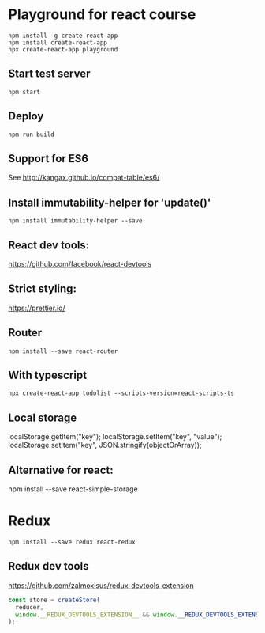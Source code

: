 # Playground for react course

```
npm install -g create-react-app
npm install create-react-app
npx create-react-app playground
```

## Start test server
```
npm start
```

## Deploy
```
npm run build
```

## Support for ES6
See http://kangax.github.io/compat-table/es6/

## Install immutability-helper for 'update()'
```
npm install immutability-helper --save
```

## React dev tools:
https://github.com/facebook/react-devtools

## Strict styling:
https://prettier.io/

## Router
```
npm install --save react-router
```

## With typescript
```
npx create-react-app todolist --scripts-version=react-scripts-ts
```

## Local storage
localStorage.getItem("key");
localStorage.setItem("key", "value");
localStorage.setItem("key", JSON.stringify(objectOrArray));

## Alternative for react:
npm install --save react-simple-storage


# Redux

```
npm install --save redux react-redux
```

## Redux dev tools
https://github.com/zalmoxisus/redux-devtools-extension

```js
const store = createStore(
  reducer,
  window.__REDUX_DEVTOOLS_EXTENSION__ && window.__REDUX_DEVTOOLS_EXTENSION__()
);
```
